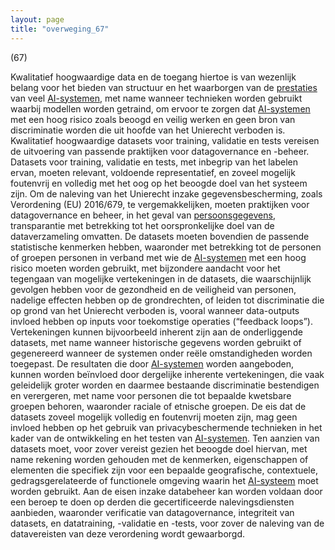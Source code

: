 ```yaml
---
layout: page
title: "overweging_67"
---
```


(67)

Kwalitatief hoogwaardige data en de toegang hiertoe is van wezenlijk belang voor het bieden van structuur en het waarborgen van de [prestaties](a3.md#^prestaties) van veel [AI-systemen](a3.md#^ai-systeem), met name wanneer technieken worden gebruikt waarbij modellen worden getraind, om ervoor te zorgen dat [AI-systemen](a3.md#^ai-systeem) met een hoog risico zoals beoogd en veilig werken en geen bron van discriminatie worden die uit hoofde van het Unierecht verboden is. Kwalitatief hoogwaardige datasets voor training, validatie en tests vereisen de uitvoering van passende praktijken voor datagovernance en -beheer. Datasets voor training, validatie en tests, met inbegrip van het labelen ervan, moeten relevant, voldoende representatief, en zoveel mogelijk foutenvrij en volledig met het oog op het beoogde doel van het systeem zijn. Om de naleving van het Unierecht inzake gegevensbescherming, zoals Verordening (EU) 2016/679, te vergemakkelijken, moeten praktijken voor datagovernance en beheer, in het geval van [persoonsgegevens](a3.md#^persg), transparantie met betrekking tot het oorspronkelijke doel van de dataverzameling omvatten. De datasets moeten bovendien de passende statistische kenmerken hebben, waaronder met betrekking tot de personen of groepen personen in verband met wie de [AI-systemen](a3.md#^ai-systeem) met een hoog risico moeten worden gebruikt, met bijzondere aandacht voor het tegengaan van mogelijke vertekeningen in de datasets, die waarschijnlijk gevolgen hebben voor de gezondheid en de veiligheid van personen, nadelige effecten hebben op de grondrechten, of leiden tot discriminatie die op grond van het Unierecht verboden is, vooral wanneer data-outputs invloed hebben op inputs voor toekomstige operaties (“feedback loops”). Vertekeningen kunnen bijvoorbeeld inherent zijn aan de onderliggende datasets, met name wanneer historische gegevens worden gebruikt of gegenereerd wanneer de systemen onder reële omstandigheden worden toegepast. De resultaten die door [AI-systemen](a3.md#^ai-systeem) worden aangeboden, kunnen worden beïnvloed door dergelijke inherente vertekeningen, die vaak geleidelijk groter worden en daarmee bestaande discriminatie bestendigen en verergeren, met name voor personen die tot bepaalde kwetsbare groepen behoren, waaronder raciale of etnische groepen. De eis dat de datasets zoveel mogelijk volledig en foutenvrij moeten zijn, mag geen invloed hebben op het gebruik van privacybeschermende technieken in het kader van de ontwikkeling en het testen van [AI-systemen](a3.md#^ai-systeem). Ten aanzien van datasets moet, voor zover vereist gezien het beoogde doel hiervan, met name rekening worden gehouden met de kenmerken, eigenschappen of elementen die specifiek zijn voor een bepaalde geografische, contextuele, gedragsgerelateerde of functionele omgeving waarin het [AI-systeem](a3.md#^ai-systeem) moet worden gebruikt. Aan de eisen inzake databeheer kan worden voldaan door een beroep te doen op derden die gecertificeerde nalevingsdiensten aanbieden, waaronder verificatie van datagovernance, integriteit van datasets, en datatraining, -validatie en -tests, voor zover de naleving van de datavereisten van deze verordening wordt gewaarborgd.